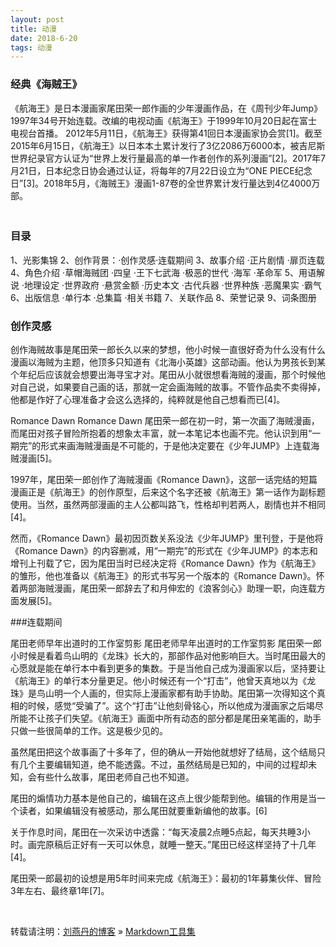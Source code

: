 ```yaml
---
layout: post
title: 动漫
date: 2018-6-20 
tags: 动漫   
---
```



### 经典《海贼王》

   《航海王》是日本漫画家尾田荣一郎作画的少年漫画作品，在《周刊少年Jump》1997年34号开始连载。改编的电视动画《航海王》于1999年10月20日起在富士电视台首播。
2012年5月11日，《航海王》获得第41回日本漫画家协会赏[1]。截至2015年6月15日，《航海王》以日本本土累计发行了3亿2086万6000本，被吉尼斯世界纪录官方认证为“世界上发行量最高的单一作者创作的系列漫画”[2]。2017年7月21日，日本纪念日协会通过认证，将每年的7月22日设立为“ONE PIECE纪念日”[3]。2018年5月，《海贼王》漫画1-87卷的全世界累计发行量达到4亿4000万部。            
　　

### 目录

1、光影集锦     2、创作背景：·创作灵感·连载期间
3、故事介绍
·正片剧情
·扉页连载
4、角色介绍
·草帽海贼团
·四皇
·王下七武海
·极恶的世代
·海军
·革命军
5、用语解说
·地理设定
·世界政府
·悬赏金额
·历史本文
·古代兵器
·世界种族
·恶魔果实
·霸气
6、出版信息
·单行本
·总集篇
·相关书籍
7、关联作品
8、荣誉记录
9、词条图册

### 创作灵感

创作海贼故事是尾田荣一郎长久以来的梦想，他小时候一直很好奇为什么没有什么漫画以海贼为主题，他顶多只知道有《北海小英雄》这部动画。他认为男孩长到某个年纪后应该就会想要出海寻宝才对。尾田从小就很想看海贼的漫画，那个时候他对自己说，如果要自己画的话，那就一定会画海贼的故事。不管作品卖不卖得掉，他都是作好了心理准备才会这么选择的，纯粹就是他自己想看而已[4]。

Romance Dawn
Romance Dawn
尾田荣一郎在初一时，第一次画了海贼漫画，而尾田对孩子冒险所抱着的想象太丰富，就一本笔记本也画不完。他认识到用“一期完”的形式来画海贼漫画是不可能的，于是他决定要在《少年JUMP》上连载海贼漫画[5]。

1997年，尾田荣一郎创作了海贼漫画《Romance Dawn》，这部一话完结的短篇漫画正是《航海王》的创作原型，后来这个名字还被《航海王》第一话作为副标题使用。当然，虽然两部漫画的主人公都叫路飞，性格却判若两人，剧情也并不相同[4]。

然而，《Romance Dawn》最初因页数关系没法《少年JUMP》里刊登，于是他将《Romance Dawn》的内容删减，用“一期完”的形式在《少年JUMP》的本志和增刊上刊载了它，因为尾田当时已经决定将《Romance Dawn》作为《航海王》的雏形，他也准备以《航海王》的形式书写另一个版本的《Romance Dawn》。怀着两部海贼漫画，尾田荣一郎辞去了和月伸宏的《浪客剑心》助理一职，向连载方面发展[5]。

###连载期间

尾田老师早年出道时的工作室剪影
尾田老师早年出道时的工作室剪影
尾田荣一郎小时候是看着鸟山明的《龙珠》长大的，那部作品对他影响巨大。当时尾田最大的心愿就是能在单行本中看到更多的集数。于是当他自己成为漫画家以后，坚持要让《航海王》的单行本分量更足。他小时候还有一个“打击”，他曾天真地以为《龙珠》是鸟山明一个人画的，但实际上漫画家都有助手协助。尾田第一次得知这个真相的时候，感觉“受骗了”。这个“打击”让他刻骨铭心，所以他成为漫画家之后竭尽所能不让孩子们失望。《航海王》画面中所有动态的部分都是尾田亲笔画的，助手只做一些很简单的工作。这是极少见的。

虽然尾田把这个故事画了十多年了，但的确从一开始他就想好了结局，这个结局只有几个主要编辑知道，绝不能透露。不过，虽然结局是已知的，中间的过程却未知，会有些什么故事，尾田老师自己也不知道。

尾田的煽情功力基本是他自己的，编辑在这点上很少能帮到他。编辑的作用是当一个读者，如果编辑没有被感动，那么尾田就要重新编他的故事。[6]

关于作息时间，尾田在一次采访中透露：“每天凌晨2点睡5点起，每天共睡3小时。画完原稿后正好有一天可以休息，就睡一整天。”尾田已经这样坚持了十几年[4]。

尾田荣一郎最初的设想是用5年时间来完成《航海王》：最初的1年募集伙伴、冒险3年左右、最终章1年[7]。



<br>

转载请注明：[刘燕丹的博客](http://lyd2580) » [Markdown工具集](http://baixin.io/2016/11/markdownTool/)                   


